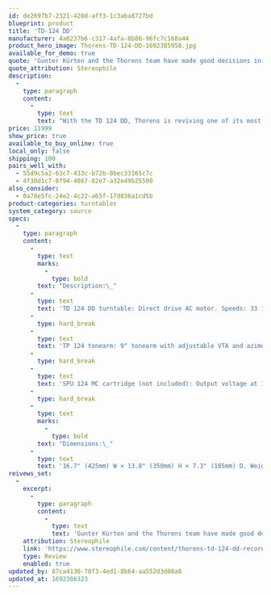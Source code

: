 ```yaml
---
id: de2697b7-2321-420d-aff3-1c3aba8727bd
blueprint: product
title: 'TD-124 DD'
manufacturer: 4a0237b6-c317-4afa-8b86-96fc7c168a44
product_hero_image: Thorens-TD-124-DD-1692385958.jpg
available_for_demo: true
quote: 'Gunter Kürten and the Thorens team have made good decisions in bringing to market a turntable that pays homage to the original TD 124 while updating it at the same time.'
quote_attribution: Stereophile
description:
  -
    type: paragraph
    content:
      -
        type: text
        text: "With the TD 124 DD, Thorens is reviving one of its most legendary models.\_The successful basic concept of the original TD 124 has been consistently further developed with modern approaches and now enables a completely new playback quality. The TD 124 was first introduced in 1957 and served for decades in countless broadcast studios around the world.\_But also.\_Ambitious music lovers quickly discovered the enormously precise turntable for use at home;\_a committed fan community remains loyal to the legendary turntable to this day"
price: 11999
show_price: true
available_to_buy_online: true
local_only: false
shipping: 100
pairs_well_with:
  - 55d9c5a2-63c7-433c-b72b-0bec33165c7c
  - 4f30d1c7-8f94-4867-82e7-a32e49b25500
also_consider:
  - 0a78e5fc-24e2-4c22-a65f-17d836a1cd5b
product-categories: turntables
system_category: source
specs:
  -
    type: paragraph
    content:
      -
        type: text
        marks:
          -
            type: bold
        text: "Description:\_"
      -
        type: text
        text: 'TD 124 DD turntable: Direct drive AC motor. Speeds: 33 1/3, 45rpm. Wow and flutter: DIN/WRMS <0.04%. Platter material: aluminum. Platter weight: 7.7lb (3.5kg). Outputs: Balanced stereo (XLR) pair, unbalanced stereo (RCA) pair, ground connection.'
      -
        type: hard_break
      -
        type: text
        text: 'TP 124 tonearm: 9" tonearm with adjustable VTA and azimuth, antiskating with a ruby-mounted counterweight. Effective length: 9.17" (232.8mm). Offset angle: 23.66°. Overhang: 17.8mm. Effective mass: 15gm. Bayonet style headshell included.'
      -
        type: hard_break
      -
        type: text
        text: 'SPU 124 MC cartridge (not included): Output voltage at 1000Hz, 5cm/s: 0.5mV. Channel balance at 1kHz, <1.5dB. Channel separation at 1kHz, >23dB; at 15kHz, >15dB. Frequency response: 20Hz–20kHz ±2dB. Tracking ability at 315Hz at recommended tracking force: >70µm. Compliance, dynamic, lateral: 8µm/mN. Stylus type: nude elliptical. Stylus tip radius: r/R 8/18µm. Tracking force range: 2.5–3.5gm. Tracking force, recommended: 3.0gm. Tracking angle: 20°. Internal impedance: 2 ohms. Recommended load impedance: 10–50 ohms. Weight: 30gm.'
      -
        type: hard_break
      -
        type: text
        marks:
          -
            type: bold
        text: "Dimensions:\_"
      -
        type: text
        text: '16.7" (425mm) W × 13.8" (350mm) H × 7.3" (185mm) D. Weight (not including power supply): 37.5lb (17kg).'
reivews_set:
  -
    excerpt:
      -
        type: paragraph
        content:
          -
            type: text
            text: 'Gunter Kürten and the Thorens team have made good decisions in bringing to market a turntable that pays homage to the original TD 124 while updating it at the same time.'
    attribution: Stereophile
    link: 'https://www.stereophile.com/content/thorens-td-124-dd-record-player'
    type: Review
    enabled: true
updated_by: 87ca4130-78f3-4ed1-8b64-aa552d3d08a8
updated_at: 1692386323
---
```

